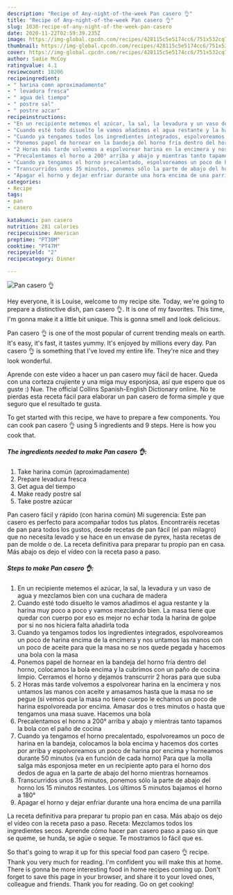 ```yaml
---
description: "Recipe of Any-night-of-the-week Pan casero 👌"
title: "Recipe of Any-night-of-the-week Pan casero 👌"
slug: 1030-recipe-of-any-night-of-the-week-pan-casero
date: 2020-11-22T02:59:39.235Z
image: https://img-global.cpcdn.com/recipes/428115c5e5174cc6/751x532cq70/pan-casero-👌-foto-principal.jpg
thumbnail: https://img-global.cpcdn.com/recipes/428115c5e5174cc6/751x532cq70/pan-casero-👌-foto-principal.jpg
cover: https://img-global.cpcdn.com/recipes/428115c5e5174cc6/751x532cq70/pan-casero-👌-foto-principal.jpg
author: Sadie McCoy
ratingvalue: 4.1
reviewcount: 10206
recipeingredient:
- " harina comn aproximadamente"
- " levadura fresca"
- " agua del tiempo"
- " postre sal"
- " postre azcar"
recipeinstructions:
- "En un recipiente metemos el azúcar, la sal, la levadura y un vaso de agua y mezclamos bien con una cuchara de madera"
- "Cuando esté todo disuelto le vamos añadimos el agua restante y la harina muy poco a poco y vamos mezclando bien. La masa tiene que quedar con cuerpo por eso es mejor no echar toda la harina de golpe por si no nos hiciera falta añadirla toda"
- "Cuando ya tengamos todos los ingredientes integrados, espolvoreamos un poco de harina encima de la encimera y nos untamos las manos con un poco de aceite para que la masa no se nos quede pegada y hacemos una bola con la masa"
- "Ponemos papel de hornear en la bandeja del horno fría dentro del horno, colocamos la bola encima y la cubrimos con un paño de cocina limpio. Cerramos el horno y dejamos transcurrir 2 horas para que suba"
- "2 Horas más tarde volvemos a espolvorear harina en la encimera y nos untamos las manos con aceite y amasamos hasta que la masa no se pegue (si vemos que la masa no tiene cuerpo le echamos un poco de harina espolvoreada por encima. Amasar dos o tres minutos o hasta que tengamos una masa suave. Hacemos una bola"
- "Precalentamos el horno a 200° arriba y abajo y mientras tanto tapamos la bola con el paño de cocina"
- "Cuando ya tengamos el horno precalentado, espolvoreamos un poco de harina en la bandeja, colocamos la bola encima y hacemos dos cortes por arriba y espolvoreamos un poco de harina por encima y horneamos durante 50 minutos (va en función de cada horno) Para que la molla salga más esponjosa meter en un recipiente apto para el horno dos dedos de agua en la parte de abajo del horno mientras horneamos"
- "Transcurridos unos 35 minutos, ponemos sólo la parte de abajo del horno los 15 minutos restantes. Los últimos 5 minutos bajamos el horno a 180°"
- "Apagar el horno y dejar enfriar durante una hora encima de una parrilla"
categories:
- Recipe
tags:
- pan
- casero

katakunci: pan casero 
nutrition: 281 calories
recipecuisine: American
preptime: "PT30M"
cooktime: "PT47M"
recipeyield: "2"
recipecategory: Dinner

---
```



![Pan casero 👌](https://img-global.cpcdn.com/recipes/428115c5e5174cc6/751x532cq70/pan-casero-👌-foto-principal.jpg)

Hey everyone, it is Louise, welcome to my recipe site. Today, we're going to prepare a distinctive dish, pan casero 👌. It is one of my favorites. This time, I'm gonna make it a little bit unique. This is gonna smell and look delicious.

Pan casero 👌 is one of the most popular of current trending meals on earth. It's easy, it's fast, it tastes yummy. It's enjoyed by millions every day. Pan casero 👌 is something that I've loved my entire life. They're nice and they look wonderful.

Aprende con este vídeo a hacer un pan casero muy fácil de hacer. Queda con una corteza crujiente y una miga muy esponjosa, así que espero que os guste :) Nue. The official Collins Spanish-English Dictionary online. No te pierdas esta receta fácil para elaborar un pan casero de forma simple y que seguro que el resultado te gusta.


To get started with this recipe, we have to prepare a few components. You can cook pan casero 👌 using 5 ingredients and 9 steps. Here is how you cook that.

<!--inarticleads1-->

##### The ingredients needed to make Pan casero 👌:

1. Take  harina común (aproximadamente)
1. Prepare  levadura fresca
1. Get  agua del tiempo
1. Make ready  postre sal
1. Take  postre azúcar


Pan casero fácil y rápido (con harina común) Mi sugerencia: Este pan casero es perfecto para acompañar todos tus platos. Encontraréis recetas de pan para todos los gustos, desde recetas de pan fácil (el pan milagro) que no necesita levado y se hace en un envase de pyrex, hasta recetas de pan de molde o de. La receta definitiva para preparar tu propio pan en casa. Más abajo os dejo el vídeo con la receta paso a paso. 

<!--inarticleads2-->

##### Steps to make Pan casero 👌:

1. En un recipiente metemos el azúcar, la sal, la levadura y un vaso de agua y mezclamos bien con una cuchara de madera
1. Cuando esté todo disuelto le vamos añadimos el agua restante y la harina muy poco a poco y vamos mezclando bien. La masa tiene que quedar con cuerpo por eso es mejor no echar toda la harina de golpe por si no nos hiciera falta añadirla toda
1. Cuando ya tengamos todos los ingredientes integrados, espolvoreamos un poco de harina encima de la encimera y nos untamos las manos con un poco de aceite para que la masa no se nos quede pegada y hacemos una bola con la masa
1. Ponemos papel de hornear en la bandeja del horno fría dentro del horno, colocamos la bola encima y la cubrimos con un paño de cocina limpio. Cerramos el horno y dejamos transcurrir 2 horas para que suba
1. 2 Horas más tarde volvemos a espolvorear harina en la encimera y nos untamos las manos con aceite y amasamos hasta que la masa no se pegue (si vemos que la masa no tiene cuerpo le echamos un poco de harina espolvoreada por encima. Amasar dos o tres minutos o hasta que tengamos una masa suave. Hacemos una bola
1. Precalentamos el horno a 200° arriba y abajo y mientras tanto tapamos la bola con el paño de cocina
1. Cuando ya tengamos el horno precalentado, espolvoreamos un poco de harina en la bandeja, colocamos la bola encima y hacemos dos cortes por arriba y espolvoreamos un poco de harina por encima y horneamos durante 50 minutos (va en función de cada horno) Para que la molla salga más esponjosa meter en un recipiente apto para el horno dos dedos de agua en la parte de abajo del horno mientras horneamos
1. Transcurridos unos 35 minutos, ponemos sólo la parte de abajo del horno los 15 minutos restantes. Los últimos 5 minutos bajamos el horno a 180°
1. Apagar el horno y dejar enfriar durante una hora encima de una parrilla


La receta definitiva para preparar tu propio pan en casa. Más abajo os dejo el vídeo con la receta paso a paso. Receta: Mezclamos todos los ingredientes secos. Aprende cómo hacer pan casero paso a paso sin que se queme, se hunda, se agüe o seque. Te mostramos lo fácil que es. 

So that's going to wrap it up for this special food pan casero 👌 recipe. Thank you very much for reading. I'm confident you will make this at home. There is gonna be more interesting food in home recipes coming up. Don't forget to save this page in your browser, and share it to your loved ones, colleague and friends. Thank you for reading. Go on get cooking!
